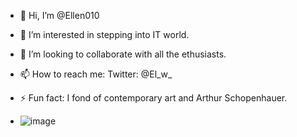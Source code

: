 - 👋 Hi, I’m @Ellen010
- 👀 I’m interested in stepping into IT world.
- 💞️ I’m looking to collaborate with all the ethusiasts.
- 📫 How to reach me: Twitter: @El_w_
- ⚡ Fun fact: I fond of contemporary art and Arthur Schopenhauer.

- ![image](https://github.com/Ellen010/Ellen010/assets/157579304/27bde4d2-5f24-4327-a117-bccc54fc5498)


<!---
Ellen010/Ellen010 is a ✨ special ✨ repository because its `README.md` (this file) appears on your GitHub profile.
You can click the Preview link to take a look at your changes.
--->
